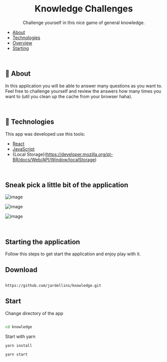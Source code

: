 <h1 align="center">
    Knowledge Challenges
</h1>
<p align="center">Challenge yourself in this nice game of general knowledge.</p>


- <a href="#sobre">About</a> 
- <a href="#tecnologias">Technologies</a>
- <a href="#overview">Overview</a>
- <a href="#iniciando">Starting</a>


<br/>
<a id="sobre"></a>

## :scroll: About

In this application you will be able to answer many questions as you want to. Feel free to challenge yourself and review the answers how many times you want to (util you clean up the cache from your browser haha). 

<br/>
<a id="tecnologias"></a>

## :wrench: Technologies

This app was developed use this tools:

- [React](https://pt-br.reactjs.org/)
- [JavaScript](https://developer.mozilla.org/pt-BR/docs/Web/JavaScript)
- {Local Storage}(https://developer.mozilla.org/pt-BR/docs/Web/API/Window/localStorage)

<br/>
<a id="overview"></a>

## Sneak pick a little bit of the application

<p align="center" >
    
![image](https://user-images.githubusercontent.com/44972197/135179551-17644e0c-c5d5-4b4b-ab4a-6a11d39afe47.png)


![image](https://user-images.githubusercontent.com/44972197/135179618-e032b5a0-989a-4d86-84e9-58325edea973.png)

![image](https://user-images.githubusercontent.com/44972197/135179670-76927f78-1843-4483-ba65-aa4728d627ac.png)
    
<br/>
<a id="iniciando"></a>

## Starting the application

Follow this steps to get start the application and enjoy play with it.

## Download

```sh

https://github.com/jardellins/knowledge.git

```

## Start

Change directory of the app

```sh

cd knowledge

```
Start with yarn

```sh
yarn install

yarn start
```
